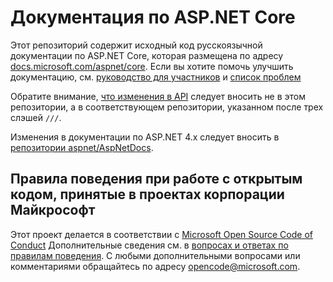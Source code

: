 # <a name="aspnet-core-docs"></a>Документация по ASP.NET Core

Этот репозиторий содержит исходный код русскоязычной документации по ASP.NET Core, которая размещена по адресу [docs.microsoft.com/aspnet/core](https://docs.microsoft.com/aspnet/core). Если вы хотите помочь улучшить документацию, см. [руководство для участников](CONTRIBUTING.md) и [список проблем](https://github.com/aspnet/Docs/issues)

Обратите внимание, [что изменения в API](https://github.com/aspnet/ApiDocs) следует вносить не в этом репозитории, а в соответствующем репозитории, указанном после трех слэшей `///`.

Изменения в документации по ASP.NET 4.x следует вносить в [репозитории aspnet/AspNetDocs](https://github.com/aspnet/AspNetDocs).

## <a name="microsoft-open-source-code-of-conduct"></a>Правила поведения при работе с открытым кодом, принятые в проектах корпорации Майкрософт

Этот проект делается в соответствии с [Microsoft Open Source Code of Conduct](https://opensource.microsoft.com/codeofconduct/)
Дополнительные сведения см. в [вопросах и ответах по правилам поведения](https://opensource.microsoft.com/codeofconduct/faq/). С любыми дополнительными вопросами или комментариями обращайтесь по адресу [opencode@microsoft.com](mailto:opencode@microsoft.com).

